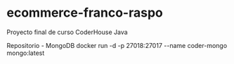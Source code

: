# ecommerce-franco-raspo
Proyecto final de curso CoderHouse Java

Repositorio - MongoDB
docker run -d -p 27018:27017 --name coder-mongo mongo:latest
